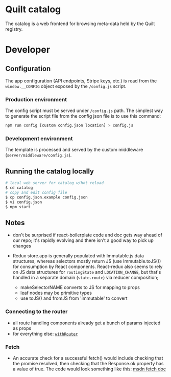 # Quilt catalog
The catalog is a web frontend for browsing meta-data held by the Quilt registry.

# Developer
## Configuration
The app configuration (API endpoints, Stripe keys, etc.) is read from the
`window.__CONFIG` object exposed by the `/config.js` script.

### Production environment
The config script must be served under `/config.js` path.
The simplest way to generate the script file from the config json file is to
use this command:

```sh
npm run config [custom config.json location] > config.js
```

### Development environment
The template is processed and served by the custom middleware (`server/middleware/config.js`).

## Running the catalog locally
```sh
# local web server for catalog w/hot reload
$ cd catalog
# copy and edit config file
$ cp config.json.example config.json
$ vi config.json
$ npm start
```

## Notes
- don't be surprised if react-boilerplate code and doc gets way ahead of our repo;
it's rapidly evolving and there isn't a good way to pick up changes

- Redux store.app is generally populated with Immutable.js data structures, whereas
selectors mostly return JS (use Immutable.toJS()) for consumption by React components.
React-redux also seems to rely on JS data structures for `routingState` and `LOCATION_CHANGE`,
but that's handled in a separate domain (`state.route`) via reducer composition;
  - makeSelectorNAME converts to JS for mapping to props
  - leaf nodes may be primitive types
  - use toJS() and fromJS from 'immutable' to convert

### Connecting to the router
- all route handling components already get a bunch of params injected as props
- for everything else: [`withRouter`](https://github.com/ReactTraining/react-router/blob/c3cd9675bd8a31368f87da74ac588981cbd6eae7/upgrade-guides/v2.4.0.#d)

### Fetch
- An accurate check for a successful fetch() would include checking that the promise resolved, then checking that the Response.ok property has a value of true. The code would look something like this:
[msdn fetch doc](https://developer.mozilla.org/en-US/docs/Web/API/Fetch_API/Using_Fetch)
